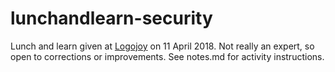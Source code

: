 # lunchandlearn-security

Lunch and learn given at [Logojoy](https://logojoy.com) on 11 April 2018. Not really an expert, so open to corrections or improvements. See notes.md for activity instructions.
